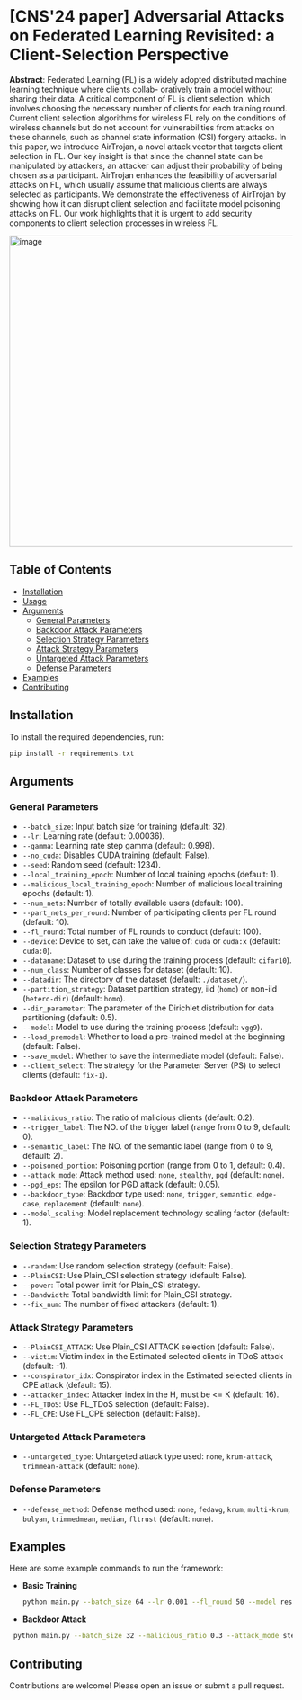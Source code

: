 # [CNS'24 paper] Adversarial Attacks on Federated Learning Revisited: a Client-Selection Perspective

**Abstract**: Federated Learning (FL) is a widely adopted
distributed machine learning technique where clients collab-
oratively train a model without sharing their data. A critical
component of FL is client selection, which involves choosing the
necessary number of clients for each training round. Current
client selection algorithms for wireless FL rely on the conditions
of wireless channels but do not account for vulnerabilities from
attacks on these channels, such as channel state information
(CSI) forgery attacks. In this paper, we introduce AirTrojan,
a novel attack vector that targets client selection in FL. Our
key insight is that since the channel state can be manipulated
by attackers, an attacker can adjust their probability of being
chosen as a participant. AirTrojan enhances the feasibility of
adversarial attacks on FL, which usually assume that malicious
clients are always selected as participants. We demonstrate the
effectiveness of AirTrojan by showing how it can disrupt client
selection and facilitate model poisoning attacks on FL. Our
work highlights that it is urgent to add security components to
client selection processes in wireless FL.

<img width="553" alt="image" src="https://github.com/user-attachments/assets/d528808a-abfe-4ef5-bd80-1b4419e72c21">




## Table of Contents
- [Installation](#installation)
- [Usage](#usage)
- [Arguments](#arguments)
  - [General Parameters](#general-parameters)
  - [Backdoor Attack Parameters](#backdoor-attack-parameters)
  - [Selection Strategy Parameters](#selection-strategy-parameters)
  - [Attack Strategy Parameters](#attack-strategy-parameters)
  - [Untargeted Attack Parameters](#untargeted-attack-parameters)
  - [Defense Parameters](#defense-parameters)
- [Examples](#examples)
- [Contributing](#contributing)

## Installation

To install the required dependencies, run:

```bash
pip install -r requirements.txt
```

## Arguments

### General Parameters

- `--batch_size`: Input batch size for training (default: 32).
- `--lr`: Learning rate (default: 0.00036).
- `--gamma`: Learning rate step gamma (default: 0.998).
- `--no_cuda`: Disables CUDA training (default: False).
- `--seed`: Random seed (default: 1234).
- `--local_training_epoch`: Number of local training epochs (default: 1).
- `--malicious_local_training_epoch`: Number of malicious local training epochs (default: 1).
- `--num_nets`: Number of totally available users (default: 100).
- `--part_nets_per_round`: Number of participating clients per FL round (default: 10).
- `--fl_round`: Total number of FL rounds to conduct (default: 100).
- `--device`: Device to set, can take the value of: `cuda` or `cuda:x` (default: `cuda:0`).
- `--dataname`: Dataset to use during the training process (default: `cifar10`).
- `--num_class`: Number of classes for dataset (default: 10).
- `--datadir`: The directory of the dataset (default: `./dataset/`).
- `--partition_strategy`: Dataset partition strategy, iid (`homo`) or non-iid (`hetero-dir`) (default: `homo`).
- `--dir_parameter`: The parameter of the Dirichlet distribution for data partitioning (default: 0.5).
- `--model`: Model to use during the training process (default: `vgg9`).
- `--load_premodel`: Whether to load a pre-trained model at the beginning (default: False).
- `--save_model`: Whether to save the intermediate model (default: False).
- `--client_select`: The strategy for the Parameter Server (PS) to select clients (default: `fix-1`).

### Backdoor Attack Parameters

- `--malicious_ratio`: The ratio of malicious clients (default: 0.2).
- `--trigger_label`: The NO. of the trigger label (range from 0 to 9, default: 0).
- `--semantic_label`: The NO. of the semantic label (range from 0 to 9, default: 2).
- `--poisoned_portion`: Poisoning portion (range from 0 to 1, default: 0.4).
- `--attack_mode`: Attack method used: `none`, `stealthy`, `pgd` (default: `none`).
- `--pgd_eps`: The epsilon for PGD attack (default: 0.05).
- `--backdoor_type`: Backdoor type used: `none`, `trigger`, `semantic`, `edge-case`, `replacement` (default: `none`).
- `--model_scaling`: Model replacement technology scaling factor (default: 1).

### Selection Strategy Parameters

- `--random`: Use random selection strategy (default: False).
- `--PlainCSI`: Use Plain_CSI selection strategy (default: False).
- `--power`: Total power limit for Plain_CSI strategy.
- `--Bandwidth`: Total bandwidth limit for Plain_CSI strategy.
- `--fix_num`: The number of fixed attackers (default: 1).

### Attack Strategy Parameters

- `--PlainCSI_ATTACK`: Use Plain_CSI ATTACK selection (default: False).
- `--victim`: Victim index in the Estimated selected clients in TDoS attack (default: -1).
- `--conspirator_idx`: Conspirator index in the Estimated selected clients in CPE attack (default: 15).
- `--attacker_index`: Attacker index in the H, must be <= K (default: 16).
- `--FL_TDoS`: Use FL_TDoS selection (default: False).
- `--FL_CPE`: Use FL_CPE selection (default: False).

### Untargeted Attack Parameters

- `--untargeted_type`: Untargeted attack type used: `none`, `krum-attack`, `trimmean-attack` (default: `none`).

### Defense Parameters

- `--defense_method`: Defense method used: `none`, `fedavg`, `krum`, `multi-krum`, `bulyan`, `trimmedmean`, `median`, `fltrust` (default: `none`).

## Examples

Here are some example commands to run the framework:

- **Basic Training**
  
  ```bash
  python main.py --batch_size 64 --lr 0.001 --fl_round 50 --model resnet18
  ```

- **Backdoor Attack**
 ```bash
  python main.py --batch_size 32 --malicious_ratio 0.3 --attack_mode stealthy --backdoor_type trigger --fl_round 100 --defense xxxx  --{client selection strategy}
```

## Contributing

Contributions are welcome! Please open an issue or submit a pull request.


